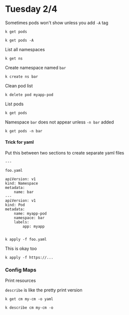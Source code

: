 # Tuesday 2/4

Sometimes pods won't show unless you add `-A` tag

	k get pods

	k get pods -A

List all namespaces
	
	k get ns

Create namespace named `bar`
	
	k create ns bar

Clean pod list

	k delete pod myapp-pod

List pods

	k get pods

Namespace `bar` does not appear unless `-n bar` added	

	k get pods -n bar
	
#### Trick for yaml

Put this between two sections to create separate yaml files

	---
`foo.yaml`

	apiVersion: v1
	kind: Namespace
	metadata:
		name: bar
	---
	apiVersion: v1
	kind: Pod
	metadata:
		name: myapp-pod
		namespace: bar
		labels:
			app: myapp

	
	k apply -f foo.yaml

This is okay too

	k apply -f https://...

### Config Maps

Print resources

`describe` is like the pretty print version

	k get cm my-cm -o yaml

	k describe cm my-cm -o
